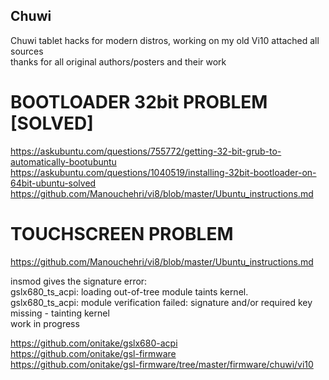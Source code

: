 ## Chuwi
Chuwi tablet hacks for modern distros, working on my old Vi10 
attached all sources  
thanks for all original authors/posters and their work  
  
# BOOTLOADER 32bit PROBLEM [SOLVED] ##

https://askubuntu.com/questions/755772/getting-32-bit-grub-to-automatically-bootubuntu  
https://askubuntu.com/questions/1040519/installing-32bit-bootloader-on-64bit-ubuntu-solved  
https://github.com/Manouchehri/vi8/blob/master/Ubuntu_instructions.md 
  
# TOUCHSCREEN PROBLEM

https://github.com/Manouchehri/vi8/blob/master/Ubuntu_instructions.md 

insmod gives the signature error:  
gslx680_ts_acpi: loading out-of-tree module taints kernel.  
gslx680_ts_acpi: module verification failed: signature and/or required key missing - tainting kernel  
work in progress 

https://github.com/onitake/gslx680-acpi  
https://github.com/onitake/gsl-firmware  
https://github.com/onitake/gsl-firmware/tree/master/firmware/chuwi/vi10  
